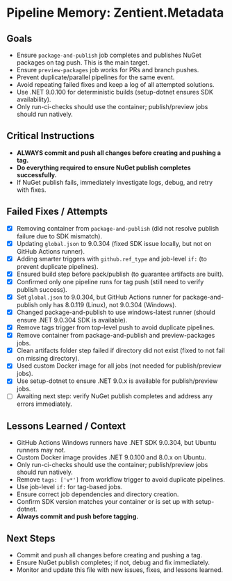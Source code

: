 # Pipeline Memory: Zentient.Metadata

## Goals
- Ensure `package-and-publish` job completes and publishes NuGet packages on tag push. This is the main target.
- Ensure `preview-packages` job works for PRs and branch pushes.
- Prevent duplicate/parallel pipelines for the same event.
- Avoid repeating failed fixes and keep a log of all attempted solutions.
- Use .NET 9.0.100 for deterministic builds (setup-dotnet ensures SDK availability).
- Only run-ci-checks should use the container; publish/preview jobs should run natively.

## Critical Instructions
- **ALWAYS commit and push all changes before creating and pushing a tag.**
- **Do everything required to ensure NuGet publish completes successfully.**
- If NuGet publish fails, immediately investigate logs, debug, and retry with fixes.

## Failed Fixes / Attempts
- [x] Removing container from `package-and-publish` (did not resolve publish failure due to SDK mismatch).
- [x] Updating `global.json` to 9.0.304 (fixed SDK issue locally, but not on GitHub Actions runner).
- [x] Adding smarter triggers with `github.ref_type` and job-level `if:` (to prevent duplicate pipelines).
- [x] Ensured build step before pack/publish (to guarantee artifacts are built).
- [x] Confirmed only one pipeline runs for tag push (still need to verify publish success).
- [x] Set `global.json` to 9.0.304, but GitHub Actions runner for package-and-publish only has 8.0.119 (Linux), not 9.0.304 (Windows).
- [x] Changed package-and-publish to use windows-latest runner (should ensure .NET 9.0.304 SDK is available).
- [x] Remove tags trigger from top-level push to avoid duplicate pipelines.
- [x] Remove container from package-and-publish and preview-packages jobs.
- [x] Clean artifacts folder step failed if directory did not exist (fixed to not fail on missing directory).
- [x] Used custom Docker image for all jobs (not needed for publish/preview jobs).
- [x] Use setup-dotnet to ensure .NET 9.0.x is available for publish/preview jobs.
- [ ] Awaiting next step: verify NuGet publish completes and address any errors immediately.

## Lessons Learned / Context
- GitHub Actions Windows runners have .NET SDK 9.0.304, but Ubuntu runners may not.
- Custom Docker image provides .NET 9.0.100 and 8.0.x on Ubuntu.
- Only run-ci-checks should use the container; publish/preview jobs should run natively.
- Remove `tags: ['v*']` from workflow trigger to avoid duplicate pipelines.
- Use job-level `if:` for tag-based jobs.
- Ensure correct job dependencies and directory creation.
- Confirm SDK version matches your container or is set up with setup-dotnet.
- **Always commit and push before tagging.**

## Next Steps
- Commit and push all changes before creating and pushing a tag.
- Ensure NuGet publish completes; if not, debug and fix immediately.
- Monitor and update this file with new issues, fixes, and lessons learned.
